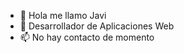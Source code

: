 - 👋 Hola me llamo Javi
- 🌱 Desarrollador de Aplicaciones Web
- 📫 No hay contacto de momento

<!---
Jvier7/Jvier7 is a ✨ special ✨ repository because its `README.md` (this file) appears on your GitHub profile.
You can click the Preview link to take a look at your changes.
--->
